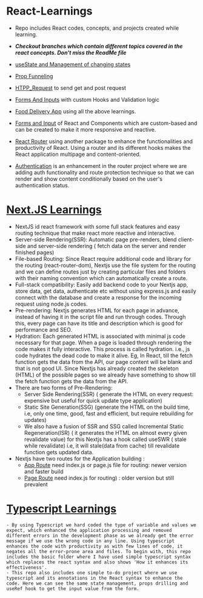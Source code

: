 # React-Learnings
  - Repo includes React codes, concepts, and projects created while learning.
  - _**Checkout branches which contain different topics covered in the react concepts. Don't miss the ReadMe file**_
  
  -  [useState and Management of changing states](https://github.com/Rahul4dev/React-Learnings/tree/useStateManagement)
  -  [Prop Funneling](https://github.com/Rahul4dev/React-Learnings/tree/PropsFunneling)
  -  [HTPP_Request](https://github.com/Rahul4dev/React-Learnings/tree/HTTP_Requests) to send get and post request
  -  [Forms And Inputs](https://github.com/Rahul4dev/React-Learnings/tree/FormsAndInput) with custom Hooks and Validation logic
  -  [Food Delivery App](https://github.com/Rahul4dev/React-Learnings/tree/FoodDeliveryApp) using all the above learnings.
  - [Forms and Input](https://github.com/Rahul4dev/React-Learnings/tree/FormsAndInput) of React and Components which are custom-based and can be created to make it more responsive and reactive.
  - [React Router](https://github.com/Rahul4dev/React-Learnings/tree/eventsProject_React_Router) using another package to enhance the functionalities and productivity of React. Using a router and its different hooks makes the React application multipage and content-oriented.
  - [Authentication](https://github.com/Rahul4dev/React-Learnings/tree/Authentication) is an enhancement in the router project where we are adding auth functionality and route protection technique so that we can render and show content conditionally based on the user's authentication status.
  
# [Next.JS Learnings]()
   - NextJS id react framework with some full stack features and easy routing technique that make react more reactive and interactive.
   - Server-side Rendering(SSR):  Automatic page pre-renders, blend client-side and server-side rendering ( fetch data on the server and render finished pages)
   - File-based Routing: Since React require additional code and library for the routing (react-router-dom), Nextjs use the file system for the routing and we can define routes just by creating particular files and folders with their naming convention which can automatically create a route.
   - Full-stack compatibility: Easily add backend code to your Nextjs app, store data, get data, authenticate etc without using express.js and easily connect with the database and create a response for the incoming request using node.js codes.
   - Pre-rendering: Nextjs generates HTML for each page in advance, instead of having it in the script file and run through codes. Through this, every page can have its title and description which is good for performance and SEO.
   - Hydration: Each generated HTML is associated with minimal js code necessary for that page. When a page is loaded through rendering the code makes it fully interactive. This process is called hydration. i.e., js code hydrates the dead code to make it alive. Eg, In React, till the fetch function gets the data from the API, our page content will be blank and that is not good UI. Since Nextjs has already created the skeleton (HTML) of the possible pages so we  already have something to show till the fetch function gets the data from the API.
   - There are two forms of Pre-Rendering:
       - Server Side Rendering(SSR) ( generate the HTML on every request: expensive but useful for quick update type application)
       - Static Site Generation(SSG) (generate the HTML on the build time, i.e, only one time, good, fast and efficient, but require rebuilding for updates)
       - We also have a fusion of SSR and SSG called Incremental Static Regeneration(ISR) ( it generates the HTML on almost every given revalidate value) for this Nextjs has a hook called useSWR ( stale while revalidate) i.e, it will stale(data from cache) till revalidate function gets updated data.
   - Nextjs have two routes for the Application building :
       - [App Route](https://github.com/Rahul4dev/React-Learnings/tree/next-app-route) need index.js or page.js file for routing: newer version and faster build
       - [Page Route](https://github.com/Rahul4dev/React-Learnings/tree/next-page-route-meetup)  need index.js for routing) : older version but still prevalent

  
  # [Typescript Learnings](https://github.com/Rahul4dev/React-Learnings/tree/projectTodo)
    - By using Typescript we hard coded the type of variable and values we expect, which enhanced the application processing and removed different errors in the development phase as we already get the error message if we use the wrong code in any line. Using typescript enhances the code with productivity as with few lines of code, it negates all the error-prone area and files. To begin with, this repo includes the basic folder where I have used simple typescript syntax which replaces the react syntax and also shows 'How it enhances its effectiveness'.
    - This repo also includes one simple to-do project where we use typescript and its annotations in the React syntax to enhance the code. Here we can see the same state management, props drilling and useRef hook to get the input value from the form. 
  

